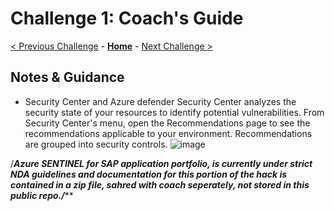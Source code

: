 # Challenge 1: Coach's Guide

[< Previous Challenge](./00-prereqs.md) - **[Home](README.md)** - [Next Challenge >](./02-acr.md)

## Notes & Guidance

- Security Center and Azure defender
Security Center analyzes the security state of your resources to identify potential vulnerabilities.
From Security Center's menu, open the Recommendations page to see the recommendations applicable to your environment. Recommendations are grouped into security controls.
![image](https://user-images.githubusercontent.com/48741882/115578487-567f2f00-a293-11eb-88ee-c1295f9e4cfc.png)




/*******Azure SENTINEL for SAP application portfolio, is currently under strict NDA guidelines and documentation for this portion of the hack is contained in a zip file, sahred with coach seperately, not stored in this public repo./*********


